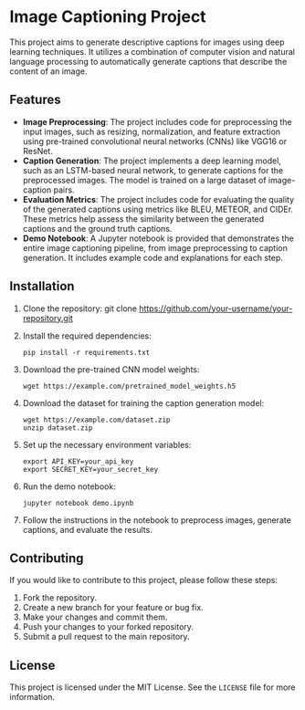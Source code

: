 # Image Captioning Project

This project aims to generate descriptive captions for images using deep learning techniques. It utilizes a combination of computer vision and natural language processing to automatically generate captions that describe the content of an image.

## Features

- **Image Preprocessing**: The project includes code for preprocessing the input images, such as resizing, normalization, and feature extraction using pre-trained convolutional neural networks (CNNs) like VGG16 or ResNet.
- **Caption Generation**: The project implements a deep learning model, such as an LSTM-based neural network, to generate captions for the preprocessed images. The model is trained on a large dataset of image-caption pairs.
- **Evaluation Metrics**: The project includes code for evaluating the quality of the generated captions using metrics like BLEU, METEOR, and CIDEr. These metrics help assess the similarity between the generated captions and the ground truth captions.
- **Demo Notebook**: A Jupyter notebook is provided that demonstrates the entire image captioning pipeline, from image preprocessing to caption generation. It includes example code and explanations for each step.

## Installation

1. Clone the repository:
git clone https://github.com/your-username/your-repository.git

2. Install the required dependencies:
    ```
    pip install -r requirements.txt
    ```

3. Download the pre-trained CNN model weights:
    ```
    wget https://example.com/pretrained_model_weights.h5
    ```

4. Download the dataset for training the caption generation model:
    ```
    wget https://example.com/dataset.zip
    unzip dataset.zip
    ```

5. Set up the necessary environment variables:
    ```
    export API_KEY=your_api_key
    export SECRET_KEY=your_secret_key
    ```

6. Run the demo notebook:
    ```
    jupyter notebook demo.ipynb
    ```

7. Follow the instructions in the notebook to preprocess images, generate captions, and evaluate the results.

## Contributing

If you would like to contribute to this project, please follow these steps:

1. Fork the repository.
2. Create a new branch for your feature or bug fix.
3. Make your changes and commit them.
4. Push your changes to your forked repository.
5. Submit a pull request to the main repository.

## License

This project is licensed under the MIT License. See the `LICENSE` file for more information.